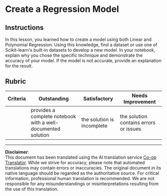 <!--
CO_OP_TRANSLATOR_METADATA:
{
  "original_hash": "cc471fa89c293bc735dd3a9a0fb79b1b",
  "translation_date": "2025-09-06T10:45:18+00:00",
  "source_file": "2-Regression/3-Linear/assignment.md",
  "language_code": "en"
}
-->
# Create a Regression Model

## Instructions

In this lesson, you learned how to create a model using both Linear and Polynomial Regression. Using this knowledge, find a dataset or use one of Scikit-learn's built-in datasets to develop a new model. In your notebook, explain why you chose the specific technique and demonstrate the accuracy of your model. If the model is not accurate, provide an explanation for the result.

## Rubric

| Criteria | Outstanding                                                  | Satisfactory               | Needs Improvement               |
| -------- | ------------------------------------------------------------ | -------------------------- | ------------------------------- |
|          | provides a complete notebook with a well-documented solution | the solution is incomplete | the solution contains errors or issues |

---

**Disclaimer**:  
This document has been translated using the AI translation service [Co-op Translator](https://github.com/Azure/co-op-translator). While we strive for accuracy, please note that automated translations may contain errors or inaccuracies. The original document in its native language should be regarded as the authoritative source. For critical information, professional human translation is recommended. We are not responsible for any misunderstandings or misinterpretations resulting from the use of this translation.